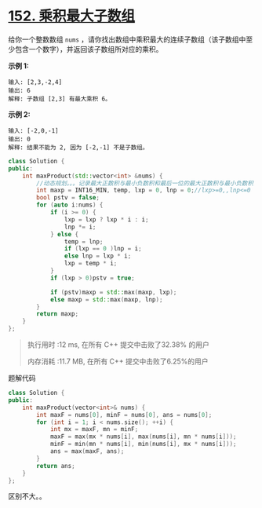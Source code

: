 # [152. 乘积最大子数组](https://leetcode-cn.com/problems/maximum-product-subarray/)

给你一个整数数组 `nums` ，请你找出数组中乘积最大的连续子数组（该子数组中至少包含一个数字），并返回该子数组所对应的乘积。

 

**示例 1:**

```
输入: [2,3,-2,4]
输出: 6
解释: 子数组 [2,3] 有最大乘积 6。
```

**示例 2:**

```
输入: [-2,0,-1]
输出: 0
解释: 结果不能为 2, 因为 [-2,-1] 不是子数组。
```

```c++
class Solution {
public:
    int maxProduct(std::vector<int> &nums) {
        //动态规划。。。记录最大正数积与最小负数积和最后一位的最大正数积与最小负数积
        int maxp = INT16_MIN, temp, lxp = 0, lnp = 0;//lxp>=0,,lnp<=0
        bool pstv = false;
        for (auto i:nums) {
            if (i >= 0) {
                lxp = lxp ? lxp * i : i;
                lnp *= i;
            } else {
                temp = lnp;
                if (lxp == 0 )lnp = i;
                else lnp = lxp * i;
                lxp = temp * i;
            }
            if (lxp > 0)pstv = true;

            if (pstv)maxp = std::max(maxp, lxp);
            else maxp = std::max(maxp, lnp);
        }
        return maxp;
    }
};
```

> 执行用时 :12 ms, 在所有 C++ 提交中击败了32.38% 的用户
>
> 内存消耗 :11.7 MB, 在所有 C++ 提交中击败了6.25%的用户

题解代码

```c++
class Solution {
public:
    int maxProduct(vector<int>& nums) {
        int maxF = nums[0], minF = nums[0], ans = nums[0];
        for (int i = 1; i < nums.size(); ++i) {
            int mx = maxF, mn = minF;
            maxF = max(mx * nums[i], max(nums[i], mn * nums[i]));
            minF = min(mn * nums[i], min(nums[i], mx * nums[i]));
            ans = max(maxF, ans);
        }
        return ans;
    }
};
```

区别不大。。
